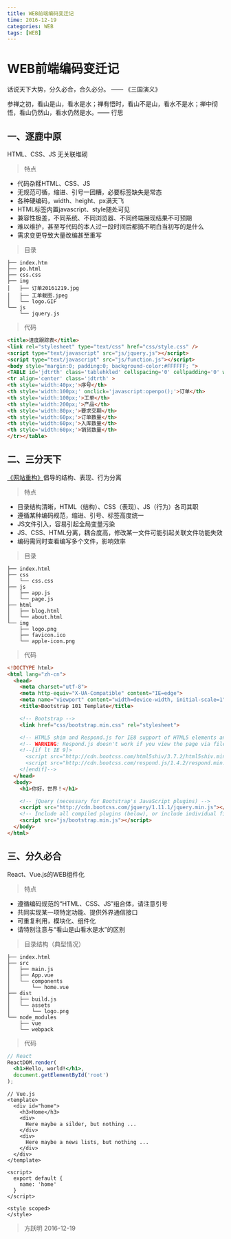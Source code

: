 ```yaml
---
title: WEB前端编码变迁记
time: 2016-12-19
categories: WEB
tags: [WEB]
---
```


# WEB前端编码变迁记

话说天下大势，分久必合，合久必分。 —— 《三国演义》

参禅之初，看山是山，看水是水；禅有悟时，看山不是山，看水不是水；禅中彻悟，看山仍然山，看水仍然是水。—— 行思

## 一、逐鹿中原

HTML、CSS、JS 无关联堆砌

> 特点

- 代码杂糅HTML、CSS、JS
- 无规范可循，缩进、引号一团糟，必要标签缺失是常态
- 各种硬编码，width、height、px满天飞
- HTML标签内置javascript、style随处可见
- 兼容性极差，不同系统、不同浏览器、不同终端展现结果不可预期
- 难以维护，甚至写代码的本人过一段时间后都搞不明白当初写的是什么
- 需求变更导致大量改编甚至重写

> 目录

```text
├── index.htm
├── po.html
├── css.css
├── img
│   ├── 订单20161219.jpg
│   ├── 工单截图.jpeg
│   └── logo.GIF
└── js
    └── jquery.js
```

> 代码

```html
<title>进度跟踪表</title>
<link rel="stylesheet" type="text/css" href="css/style.css" />
<script type="text/javascript" src="js/jquery.js"></script>
<script type="text/javascript" src="js/function.js"></script>
<body style="margin:0; padding:0; background-color:#FFFFFF; ">
<TABLE id='jdtrth' class='tablehkled' cellspacing='0' cellpadding='0' width='1094px' >
<tr align='center' class='jdtrth' >
<th style='width:40px;'>序号</th>
<th style='width:100px;' onclick='javascript:openpo();'>订单</th>
<th style='width:100px;'>工单</th>
<th style='width:200px;'>产品</th>
<th style='width:80px;'>要求交期</th>
<th style='width:60px;'>订单数量</th>
<th style='width:60px;'>入库数量</th>
<th style='width:60px;'>销货数量</th>
</tr></table>
```

## 二、三分天下

[《网站重构》](https://book.douban.com/subject/1230451/)倡导的结构、表现、行为分离

> 特点

- 目录结构清晰，HTML（结构）、CSS（表现）、JS（行为）各司其职
- 遵循某种编码规范，缩进、引号、标签高度统一
- JS文件引入，容易引起全局变量污染
- JS、CSS、HTML分离，耦合度高，修改某一文件可能引起关联文件功能失效
- 编码需同时查看编写多个文件，影响效率

> 目录

```text
├── index.html
├── css
│   └── css.css
├── js
│   ├── app.js
│   └── page.js
├── html
│   ├── blog.html
│   └── about.html
└── img
    ├── logo.png
    ├── favicon.ico
    └── apple-icon.png
```

> 代码

```html
<!DOCTYPE html>
<html lang="zh-cn">
  <head>
    <meta charset="utf-8">
    <meta http-equiv="X-UA-Compatible" content="IE=edge">
    <meta name="viewport" content="width=device-width, initial-scale=1">
    <title>Bootstrap 101 Template</title>

    <!-- Bootstrap -->
    <link href="css/bootstrap.min.css" rel="stylesheet">

    <!-- HTML5 shim and Respond.js for IE8 support of HTML5 elements and media queries -->
    <!-- WARNING: Respond.js doesn't work if you view the page via file:// -->
    <!--[if lt IE 9]>
      <script src="http://cdn.bootcss.com/html5shiv/3.7.2/html5shiv.min.js"></script>
      <script src="http://cdn.bootcss.com/respond.js/1.4.2/respond.min.js"></script>
    <![endif]-->
  </head>
  <body>
    <h1>你好，世界！</h1>

    <!-- jQuery (necessary for Bootstrap's JavaScript plugins) -->
    <script src="http://cdn.bootcss.com/jquery/1.11.1/jquery.min.js"></script>
    <!-- Include all compiled plugins (below), or include individual files as needed -->
    <script src="js/bootstrap.min.js"></script>
  </body>
</html>
```

## 三、分久必合

React、Vue.js的WEB组件化

> 特点

- 遵循编码规范的“HTML、CSS、JS”组合体，请注意引号
- 共同实现某一项特定功能、提供外界通信接口
- 可重复利用，模块化、组件化
- 请特别注意与“看山是山看水是水”的区别

> 目录结构（典型情况）

```text
├── index.html
├── src
│   ├── main.js
│   ├── App.vue
│   └── components
│       └── home.vue
├── dist
│   ├── build.js
│   └── assets
│       └── logo.png
└── node_modules
    ├── vue
    └── webpack
```

> 代码

```jsx
// React
ReactDOM.render(
  <h1>Hello, world!</h1>,
  document.getElementById('root')
);
```

```vue
// Vue.js
<template>
  <div id="home">
    <h3>Home</h3>
    <div>
      Here maybe a silder, but nothing ...
    </div>
    <div>
      Here maybe a news lists, but nothing ...
    </div>
  </div>
</template>

<script>
  export default {
    name: 'home'
  }
</script>

<style scoped>
</style>
```

> 方跃明
> 2016-12-19
